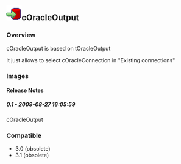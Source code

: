 ## <img src='./logo.jpg' width='40' height='40'>cOracleOutput

### Overview
cOracleOutput is based on tOracleOutput

It just allows to select cOracleConnection in "Existing connections"
### Images




#### Release Notes

##### 0.1 - 2009-08-27 16:05:59
cOracleOutput
### Compatible
 -  3.0 (obsolete)
 -   3.1 (obsolete)